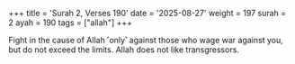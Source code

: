 +++
title = 'Surah 2, Verses 190'
date = '2025-08-27'
weight = 197
surah = 2
ayah = 190
tags = ["allah"]
+++

Fight in the cause of Allah ˹only˺ against those who wage war against you, but do not exceed the limits. Allah does not like transgressors.